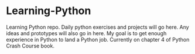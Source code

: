 # Learning-Python
Learning Python repo. Daily python exercises and projects will go here. Any ideas and prototypes will also go in here. My goal is to get enough experience in Python to land a Python job.
Currently on chapter 4 of Python Crash Course book.
